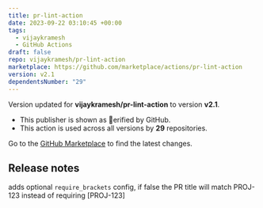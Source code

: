```yaml
---
title: pr-lint-action
date: 2023-09-22 03:10:45 +00:00
tags:
  - vijaykramesh
  - GitHub Actions
draft: false
repo: vijaykramesh/pr-lint-action
marketplace: https://github.com/marketplace/actions/pr-lint-action
version: v2.1
dependentsNumber: "29"
---
```



Version updated for **vijaykramesh/pr-lint-action** to version **v2.1**.
- This publisher is shown as erified by GitHub.
- This action is used across all versions by **29** repositories.

Go to the [GitHub Marketplace](https://github.com/marketplace/actions/pr-lint-action) to find the latest changes.

## Release notes

adds optional `require_brackets` config, if false the PR title will match PROJ-123 instead of requiring [PROJ-123] 
